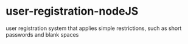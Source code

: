 # user-registration-nodeJS
user registration system that applies simple restrictions, such as short passwords and blank spaces
